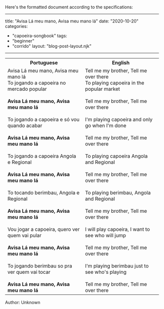 Here's the formatted document according to the specifications:

---
title: "Avisa Lá meu mano, Avisa meu mano lá"
date: "2020-10-20"
categories: 
  - "capoeira-songbook"
tags: 
  - "beginner"
  - "corrido"
layout: "blog-post-layout.njk"
---

<table class="capoeira-table">
    <tr class="header-row">
        <th>Portuguese</th>
        <th>English</th>
    </tr>
    <tr>
        <td>
            Avisa Lá meu mano, Avisa meu mano lá<br>
            To jogando a capoeira no mercado popular<br>
            <br>
            <strong>Avisa Lá meu mano, Avisa meu mano lá</strong><br>
            <br>
            To jogando a capoeira e só vou quando acabar<br>
            <br>
            <strong>Avisa Lá meu mano, Avisa meu mano lá</strong><br>
            <br>
            To jogando a capoeira Angola e Regional<br>
            <br>
            <strong>Avisa Lá meu mano, Avisa meu mano lá</strong><br>
            <br>
            To tocando berimbau, Angola e Regional<br>
            <br>
            <strong>Avisa Lá meu mano, Avisa meu mano lá</strong><br>
            <br>
            Vou jogar a capoeira, quero ver quem vai pular<br>
            <br>
            <strong>Avisa Lá meu mano, Avisa meu mano lá</strong><br>
            <br>
            To jogando berimbau so pra ver quem vai tocar<br>
            <br>
            <strong>Avisa Lá meu mano, Avisa meu mano lá</strong>
        </td>
        <td>
            Tell me my brother, Tell me over there<br>
            To playing capoeira in the popular market<br>
            <br>
            Tell me my brother, Tell me over there<br>
            <br>
            I'm playing capoeira and only go when I'm done<br>
            <br>
            Tell me my brother, Tell me over there<br>
            <br>
            To playing capoeira Angola and Regional<br>
            <br>
            Tell me my brother, Tell me over there<br>
            <br>
            To playing berimbau, Angola and Regional<br>
            <br>
            Tell me my brother, Tell me over there<br>
            <br>
            I will play capoeira, I want to see who will jump<br>
            <br>
            Tell me my brother, Tell me over there<br>
            <br>
            I'm playing berimbau just to see who's playing<br>
            <br>
            Tell me my brother, Tell me over there
        </td>
    </tr>
</table>

<figcaption>
Author: Unknown
</figcaption>